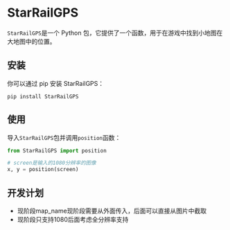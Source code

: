# StarRailGPS

`StarRailGPS`是一个 Python 包，它提供了一个函数，用于在游戏中找到小地图在大地图中的位置。

## 安装
你可以通过 pip 安装 StarRailGPS：

```commandline
pip install StarRailGPS
```

## 使用
导入`StarRailGPS`包并调用`position`函数：

```python
from StarRailGPS import position

# screen是输入的1080分辨率的图像
x, y = position(screen)
```

## 开发计划

- 现阶段map_name现阶段需要从外面传入，后面可以直接从图片中截取
- 现阶段只支持1080后面考虑全分辨率支持